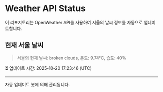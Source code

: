 
# Weather API Status

이 리포지토리는 OpenWeather API를 사용하여 서울의 날씨 정보를 자동으로 업데이트합니다.

## 현재 서울 날씨
> 서울의 현재 날씨: broken clouds, 온도: 9.74°C, 습도: 40%

⏳ 업데이트 시간: 2025-10-20 17:23:46 (UTC)

---
자동 업데이트 봇에 의해 관리됩니다.
